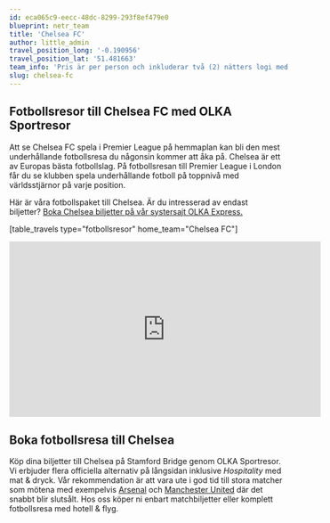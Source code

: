 ```yaml
---
id: eca065c9-eecc-48dc-8299-293f8ef479e0
blueprint: netr_team
title: 'Chelsea FC'
author: little_admin
travel_position_long: '-0.190956'
travel_position_lat: '51.481663'
team_info: 'Pris är per person och inkluderar två (2) nätters logi med del i dubbelrum på 3*** hotell i London, frukost på hotellet samt matchbiljett på arenans kortsida. OBS! Priset som också inkluderar flyg är ett frånpris.'
slug: chelsea-fc
---
```

<h2>Fotbollsresor till Chelsea FC med OLKA Sportresor</h2>
<p>Att se Chelsea FC spela i Premier League på hemmaplan kan bli den mest underhållande fotbollsresa du någonsin kommer att åka på. Chelsea är ett av Europas bästa fotbollslag. På fotbollsresan till Premier League i London får du se klubben spela underhållande fotboll på toppnivå med världsstjärnor på varje position.</p>
<p>Här är våra fotbollspaket till Chelsea. Är du intresserad av endast biljetter? <a href="https://www.olkaexpress.se/fotbollsbiljetter/premier-league-england/london/chelsea-fc">Boka Chelsea biljetter på vår systersajt OLKA Express.</a></p>
<p>[table_travels type="fotbollsresor" home_team="Chelsea FC"]</p>
<p><iframe src="https://www.youtube.com/embed/wocLkz6JlnU" width="560" height="315" frameborder="0" allowfullscreen="allowfullscreen"></iframe></p>
<h2>Boka fotbollsresa till Chelsea</h2>
<p>Köp dina biljetter till Chelsea på Stamford Bridge genom OLKA Sportresor. Vi erbjuder flera officiella alternativ på långsidan inklusive <em>Hospitality</em> med mat &amp; dryck. Vår rekommendation är att vara ute i god tid till stora matcher som mötena med exempelvis <a href="https://olka.se/fotbollsresor/premier-league/london/arsenal-fc/">Arsenal</a> och <a href="https://olka.se/fotbollsresor/premier-league/manchester/manchester-united/">Manchester United</a> där det snabbt blir slutsålt. Hos oss köper ni enbart matchbiljetter eller komplett fotbollsresa med hotell &amp; flyg.</p>
